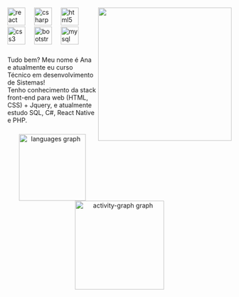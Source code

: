 ###

<img align="right" height="300" src="https://avatars.githubusercontent.com/u/105755016?s=400&u=28608cfa330fcb14d1dc8a8d458e8cd401a895ac&v=4"  />

###

<div align="left">
  <img src="https://cdn.jsdelivr.net/gh/devicons/devicon/icons/react/react-original.svg" height="40" alt="react logo"  />
  <img width="12" />
  <img src="https://cdn.jsdelivr.net/gh/devicons/devicon/icons/csharp/csharp-original.svg" height="40" alt="csharp logo"  />
  <img width="12" />
  <img src="https://cdn.jsdelivr.net/gh/devicons/devicon/icons/html5/html5-original.svg" height="40" alt="html5 logo"  />
  <img width="12" />
  <img src="https://cdn.jsdelivr.net/gh/devicons/devicon/icons/css3/css3-original.svg" height="40" alt="css3 logo"  />
  <img width="12" />
  <img src="https://cdn.jsdelivr.net/gh/devicons/devicon/icons/bootstrap/bootstrap-original.svg" height="40" alt="bootstrap logo"  />
  <img width="12" />
  <img src="https://cdn.jsdelivr.net/gh/devicons/devicon/icons/mysql/mysql-original.svg" height="40" alt="mysql logo"  />
</div>

###

<p align="left">Tudo bem? Meu nome é Ana e atualmente eu curso Técnico em desenvolvimento de Sistemas!<br>Tenho conhecimento da stack front-end para web (HTML, CSS) + Jquery, e atualmente estudo SQL, C#, React Native e PHP.</p>

###

<div align="center">
  <img src="https://github-readme-stats.vercel.app/api/top-langs?username=anajullia&locale=pt-br&hide_title=false&layout=compact&card_width=320&langs_count=4&theme=dracula&hide_border=true&order=2" height="150" alt="languages graph" /> <br>
  <img src="https://github-readme-activity-graph.vercel.app/graph?username=anajullia&radius=16&theme=react&area=true&order=5&hide_border=true&hide_title=true" height="200" alt="activity-graph graph"  />
</div>

###
